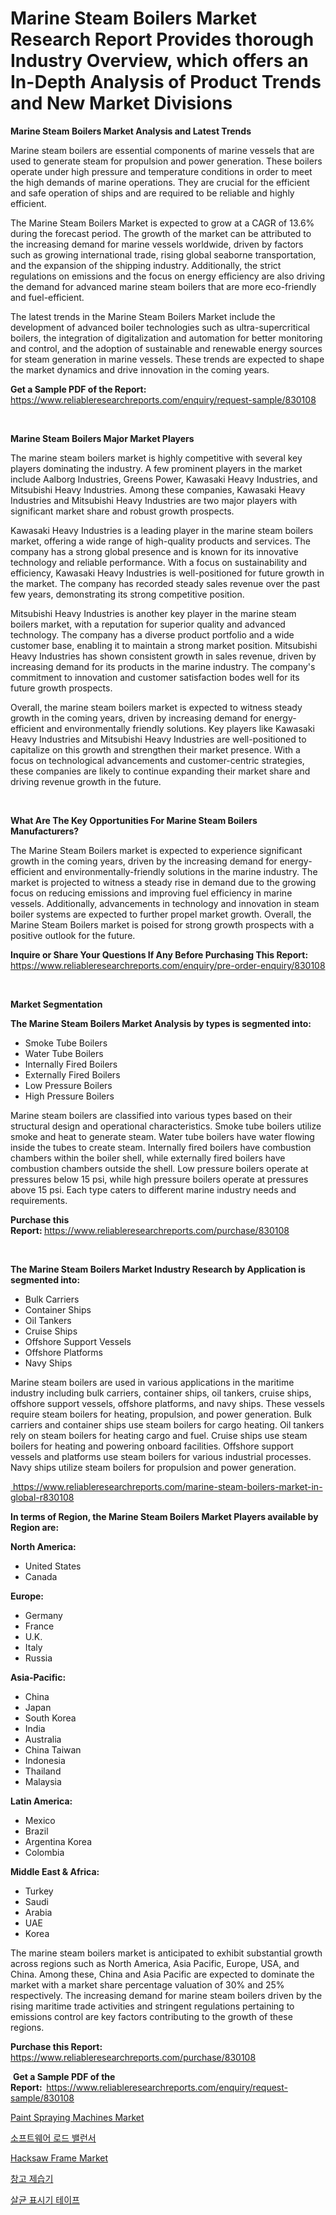 <p><h1>Marine Steam Boilers Market Research Report Provides thorough Industry Overview, which offers an In-Depth Analysis of Product Trends and New Market Divisions</h1></p><p><strong>Marine Steam Boilers Market Analysis and Latest Trends</strong></p>
<p><p>Marine steam boilers are essential components of marine vessels that are used to generate steam for propulsion and power generation. These boilers operate under high pressure and temperature conditions in order to meet the high demands of marine operations. They are crucial for the efficient and safe operation of ships and are required to be reliable and highly efficient.</p><p>The Marine Steam Boilers Market is expected to grow at a CAGR of 13.6% during the forecast period. The growth of the market can be attributed to the increasing demand for marine vessels worldwide, driven by factors such as growing international trade, rising global seaborne transportation, and the expansion of the shipping industry. Additionally, the strict regulations on emissions and the focus on energy efficiency are also driving the demand for advanced marine steam boilers that are more eco-friendly and fuel-efficient.</p><p>The latest trends in the Marine Steam Boilers Market include the development of advanced boiler technologies such as ultra-supercritical boilers, the integration of digitalization and automation for better monitoring and control, and the adoption of sustainable and renewable energy sources for steam generation in marine vessels. These trends are expected to shape the market dynamics and drive innovation in the coming years.</p></p>
<p><strong>Get a Sample PDF of the Report:&nbsp;</strong> <a href="https://www.reliableresearchreports.com/enquiry/request-sample/830108">https://www.reliableresearchreports.com/enquiry/request-sample/830108</a></p>
<p>&nbsp;</p>
<p><strong>Marine Steam Boilers Major Market Players</strong></p>
<p><p>The marine steam boilers market is highly competitive with several key players dominating the industry. A few prominent players in the market include Aalborg Industries, Greens Power, Kawasaki Heavy Industries, and Mitsubishi Heavy Industries. Among these companies, Kawasaki Heavy Industries and Mitsubishi Heavy Industries are two major players with significant market share and robust growth prospects.</p><p>Kawasaki Heavy Industries is a leading player in the marine steam boilers market, offering a wide range of high-quality products and services. The company has a strong global presence and is known for its innovative technology and reliable performance. With a focus on sustainability and efficiency, Kawasaki Heavy Industries is well-positioned for future growth in the market. The company has recorded steady sales revenue over the past few years, demonstrating its strong competitive position.</p><p>Mitsubishi Heavy Industries is another key player in the marine steam boilers market, with a reputation for superior quality and advanced technology. The company has a diverse product portfolio and a wide customer base, enabling it to maintain a strong market position. Mitsubishi Heavy Industries has shown consistent growth in sales revenue, driven by increasing demand for its products in the marine industry. The company's commitment to innovation and customer satisfaction bodes well for its future growth prospects.</p><p>Overall, the marine steam boilers market is expected to witness steady growth in the coming years, driven by increasing demand for energy-efficient and environmentally friendly solutions. Key players like Kawasaki Heavy Industries and Mitsubishi Heavy Industries are well-positioned to capitalize on this growth and strengthen their market presence. With a focus on technological advancements and customer-centric strategies, these companies are likely to continue expanding their market share and driving revenue growth in the future.</p></p>
<p>&nbsp;</p>
<p><strong>What Are The Key Opportunities For Marine Steam Boilers Manufacturers?</strong></p>
<p><p>The Marine Steam Boilers market is expected to experience significant growth in the coming years, driven by the increasing demand for energy-efficient and environmentally-friendly solutions in the marine industry. The market is projected to witness a steady rise in demand due to the growing focus on reducing emissions and improving fuel efficiency in marine vessels. Additionally, advancements in technology and innovation in steam boiler systems are expected to further propel market growth. Overall, the Marine Steam Boilers market is poised for strong growth prospects with a positive outlook for the future.</p></p>
<p><strong>Inquire or Share Your Questions If Any Before Purchasing This Report:</strong> <a href="https://www.reliableresearchreports.com/enquiry/pre-order-enquiry/830108">https://www.reliableresearchreports.com/enquiry/pre-order-enquiry/830108</a></p>
<p>&nbsp;</p>
<p><strong>Market Segmentation</strong></p>
<p><strong>The Marine Steam Boilers Market Analysis by types is segmented into:</strong></p>
<p><ul><li>Smoke Tube Boilers</li><li>Water Tube Boilers</li><li>Internally Fired Boilers</li><li>Externally Fired Boilers</li><li>Low Pressure Boilers</li><li>High Pressure Boilers</li></ul></p>
<p><p>Marine steam boilers are classified into various types based on their structural design and operational characteristics. Smoke tube boilers utilize smoke and heat to generate steam. Water tube boilers have water flowing inside the tubes to create steam. Internally fired boilers have combustion chambers within the boiler shell, while externally fired boilers have combustion chambers outside the shell. Low pressure boilers operate at pressures below 15 psi, while high pressure boilers operate at pressures above 15 psi. Each type caters to different marine industry needs and requirements.</p></p>
<p><strong>Purchase this Report:&nbsp;</strong><a href="https://www.reliableresearchreports.com/purchase/830108">https://www.reliableresearchreports.com/purchase/830108</a></p>
<p>&nbsp;</p>
<p><strong>The Marine Steam Boilers Market Industry Research by Application is segmented into:</strong></p>
<p><ul><li>Bulk Carriers</li><li>Container Ships</li><li>Oil Tankers</li><li>Cruise Ships</li><li>Offshore Support Vessels</li><li>Offshore Platforms</li><li>Navy Ships</li></ul></p>
<p><p>Marine steam boilers are used in various applications in the maritime industry including bulk carriers, container ships, oil tankers, cruise ships, offshore support vessels, offshore platforms, and navy ships. These vessels require steam boilers for heating, propulsion, and power generation. Bulk carriers and container ships use steam boilers for cargo heating. Oil tankers rely on steam boilers for heating cargo and fuel. Cruise ships use steam boilers for heating and powering onboard facilities. Offshore support vessels and platforms use steam boilers for various industrial processes. Navy ships utilize steam boilers for propulsion and power generation.</p></p>
<p><a href="https://www.reliableresearchreports.com/marine-steam-boilers-market-in-global-r830108">&nbsp;https://www.reliableresearchreports.com/marine-steam-boilers-market-in-global-r830108</a></p>
<p><strong>In terms of Region, the Marine Steam Boilers Market Players available by Region are:</strong></p>
<p>
    <p> <strong> North America: </strong>
        <ul>
            <li>United States</li>
            <li>Canada</li>
        </ul>
        </p> 
    <p> <strong> Europe: </strong>
        <ul>
            <li>Germany</li>
            <li>France</li>
            <li>U.K.</li>
            <li>Italy</li>
            <li>Russia</li>
        </ul>
        </p> 
    <p> <strong> Asia-Pacific: </strong>
        <ul>
            <li>China</li>
            <li>Japan</li>
            <li>South Korea</li>
            <li>India</li>
            <li>Australia</li>
            <li>China Taiwan</li>
            <li>Indonesia</li>
            <li>Thailand</li>
            <li>Malaysia</li>
        </ul>
        </p> 
    <p> <strong> Latin America: </strong>
        <ul>
            <li>Mexico</li>
            <li>Brazil</li>
            <li>Argentina Korea</li>
            <li>Colombia</li>
        </ul>
        </p> 
    <p> <strong> Middle East & Africa: </strong>
        <ul>
            <li>Turkey</li>
            <li>Saudi</li>
            <li>Arabia</li>
            <li>UAE</li>
            <li>Korea</li>
        </ul>
    </p>
    </p>
<p><p>The marine steam boilers market is anticipated to exhibit substantial growth across regions such as North America, Asia Pacific, Europe, USA, and China. Among these, China and Asia Pacific are expected to dominate the market with a market share percentage valuation of 30% and 25% respectively. The increasing demand for marine steam boilers driven by the rising maritime trade activities and stringent regulations pertaining to emissions control are key factors contributing to the growth of these regions.</p></p>
<p><strong>Purchase this Report: </strong><a href="https://www.reliableresearchreports.com/purchase/830108">https://www.reliableresearchreports.com/purchase/830108</a></p>
<p>&nbsp;<strong>Get a Sample PDF of the Report:&nbsp;&nbsp;</strong><a href="https://www.reliableresearchreports.com/enquiry/request-sample/830108">https://www.reliableresearchreports.com/enquiry/request-sample/830108</a></p>
<p><strong></strong></p>
<p><p><a href="https://github.com/jerrycopelandthomaswsqd8q/Market-Research-Report-List-2/blob/main/paint-spraying-machines-market.md">Paint Spraying Machines Market</a></p><p><a href="https://medium.com/@kellyclarkson42/%EC%86%8C%ED%94%84%ED%8A%B8%EC%9B%A8%EC%96%B4-%EB%A1%9C%EB%93%9C-%EB%B0%B8%EB%9F%B0%EC%84%9C-%EC%8B%9C%EC%9E%A5%EC%9D%80-%EC%8B%9C%EC%9E%A5-%EC%A0%90%EC%9C%A0%EC%9C%A8-%EC%8B%9C%EC%9E%A5-%ED%8A%B8%EB%A0%8C%EB%93%9C-%EB%B0%8F-%EC%8B%9C%EC%9E%A5-%EC%84%B1%EC%9E%A5%EC%97%90-%EA%B4%80%ED%95%9C-%EC%A0%95%EB%B3%B4%EB%A5%BC-%EC%A0%9C%EA%B3%B5%ED%95%A9%EB%8B%88%EB%8B%A4-badcf1569f08">소프트웨어 로드 밸런서</a></p><p><a href="https://github.com/yoshih12/Market-Research-Report-List-2/blob/main/hacksaw-frame-market.md">Hacksaw Frame Market</a></p><p><a href="https://github.com/BrettWeberrt8767765/Market-Research-Report-List-1/blob/main/778170527300.md">창고 제습기</a></p><p><a href="https://github.com/nuekbpymrrz5/Market-Research-Report-List-1/blob/main/923662127299.md">살균 표시기 테이프</a></p></p>